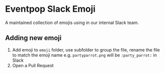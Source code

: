 # Eventpop Slack Emoji

A maintained collection of emojis using in our internal Slack team.

## Adding new emoji

1. Add emoji to `emoji` folder, use subfolder to group the file, rename the file to match the emoji name e.g. `partyparrot.png` will be `:party_parrot:` in Slack
2. Open a Pull Request
